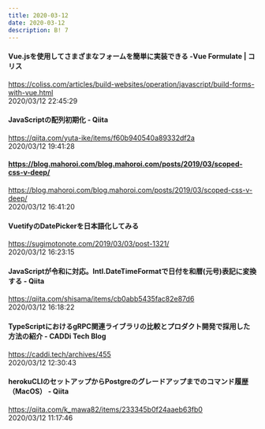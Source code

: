 ```yaml
---
title: 2020-03-12
date: 2020-03-12
description: B! 7
---
```


#### Vue.jsを使用してさまざまなフォームを簡単に実装できる -Vue Formulate | コリス
https://coliss.com/articles/build-websites/operation/javascript/build-forms-with-vue.html<br>
2020/03/12 22:45:29<br>


#### JavaScriptの配列初期化 - Qiita
https://qiita.com/yuta-ike/items/f60b940540a89332df2a<br>
2020/03/12 19:41:28<br>


#### https://blog.mahoroi.com/blog.mahoroi.com/posts/2019/03/scoped-css-v-deep/
https://blog.mahoroi.com/blog.mahoroi.com/posts/2019/03/scoped-css-v-deep/<br>
2020/03/12 16:41:20<br>


#### VuetifyのDatePickerを日本語化してみる
https://sugimotonote.com/2019/03/03/post-1321/<br>
2020/03/12 16:23:15<br>


#### JavaScriptが令和に対応。Intl.DateTimeFormatで日付を和暦(元号)表記に変換する - Qiita
https://qiita.com/shisama/items/cb0abb5435fac82e87d6<br>
2020/03/12 16:18:22<br>


#### TypeScriptにおけるgRPC関連ライブラリの比較とプロダクト開発で採用した方法の紹介 - CADDi Tech Blog
https://caddi.tech/archives/455<br>
2020/03/12 12:30:43<br>


#### herokuCLIのセットアップからPostgreのグレードアップまでのコマンド履歴（MacOS） - Qiita
https://qiita.com/k_mawa82/items/233345b0f24aaeb63fb0<br>
2020/03/12 11:17:46<br>


